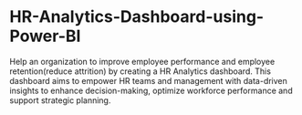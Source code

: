 # HR-Analytics-Dashboard-using-Power-BI
Help an organization to improve employee performance and employee retention(reduce attrition) by creating a HR Analytics dashboard. This dashboard aims to empower  HR teams and management with data-driven insights to enhance decision-making, optimize workforce performance and support strategic planning.
